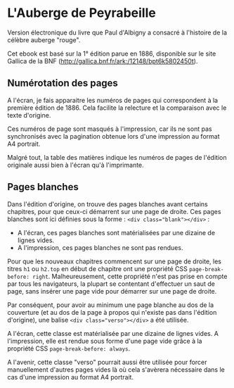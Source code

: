 # L'Auberge de Peyrabeille

Version électronique du livre que Paul d'Albigny a consacré à l'histoire de la
célèbre auberge "rouge".

Cet ebook est basé sur la 1° édition parue en 1886, disponible sur le site
Gallica de la BNF (http://gallica.bnf.fr/ark:/12148/bpt6k5802450t).


## Numérotation des pages

A l'écran, je fais apparaitre les numéros de pages qui correspondent à la
première édition de 1886. Cela facilite la relecture et la comparaison avec le
texte d'origine.

Ces numéros de page sont masqués à l'impression, car ils ne sont pas
synchronisés avec la pagination obtenue lors d'une impression au format A4
portrait.

Malgré tout, la table des matières indique les numéros de pages de l'édition
originale aussi bien à l'écran qu'à l'imprimante.


## Pages blanches

Dans l'édition d'origine, on trouve des pages blanches avant certains chapitres,
pour que ceux-ci démarrent sur une page de droite. Ces pages blanches sont ici
définies sous la forme : `<div class="blank"></div>` :

* A l'écran, ces pages blanches sont matérialisées par une dizaine de lignes
vides.
* A l'impression, ces pages blanches ne sont pas rendues.

Pour que les nouveaux chapitres commencent sur une page de droite, les titres
`h1` ou `h2.top` en début de chapitre ont une propriété CSS `page-break-before:
right`. Malheureusement, cette propriété n'est pas prise en compte par tous les
navigateurs, la plupart se contentant d'effectuer un saut de page, sans insérer
une page vide pour démarrer sur une page de droite.

Par conséquent, pour avoir au minimum une page blanche au dos de la couverture
(et au dos de la page à propos qui n'existe pas dans l'édition d'origine), une
balise `<div class="verso"></div>` a été utilisée.

A l'écran, cette classe est matérialisée par une dizaine de lignes vides. A
l'impression, elle est rendue sous forme d'une page vide grâce à la propriété
CSS `page-break-before: always`.

A l'avenir, cette classe "verso" pourrait aussi être utilisée pour forcer
manuellement d'autres pages vides là où cela s'avèrera nécessaire dans le cas
d'une impression au format A4 portrait.
